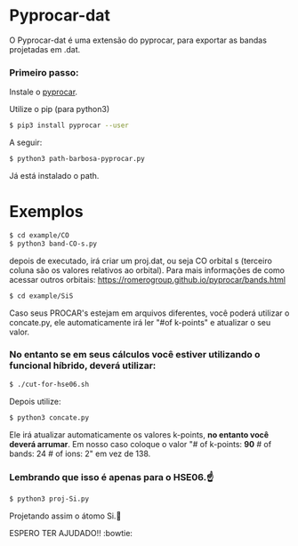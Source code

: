 # Pyprocar-dat

O Pyprocar-dat é uma extensão do pyprocar, para exportar as bandas projetadas em .dat.

### Primeiro passo:

Instale o [pyprocar](https://romerogroup.github.io/pyprocar/).

Utilize o pip (para python3)

```sh
$ pip3 install pyprocar --user
```
A seguir:

```sh
$ python3 path-barbosa-pyprocar.py
```
Já está instalado o path.

# Exemplos

```sh
$ cd example/CO
$ python3 band-CO-s.py
```
depois de executado, irá criar um proj.dat, ou seja CO orbital s (terceiro coluna são os valores relativos ao orbital).
Para mais informações de como acessar outros orbitais:
https://romerogroup.github.io/pyprocar/bands.html

```sh
$ cd example/SiS
```
Caso seus PROCAR's estejam em arquivos diferentes, você poderá utilizar o concate.py, ele automaticamente irá ler "#of k-points"
e atualizar o seu valor.

### No entanto se em seus cálculos você estiver utilizando o funcional híbrido, deverá utilizar:

```sh
$ ./cut-for-hse06.sh
```
Depois utilize:

```sh
$ python3 concate.py
```
Ele irá atualizar automaticamente os valores k-points, **no entanto você deverá arrumar**.
Em nosso caso coloque o valor "# of k-points:   **90**         # of bands:  24         # of ions:   2"
em vez de 138.

### Lembrando que isso é apenas para o HSE06.:point_up:

```sh
$ python3 proj-Si.py
```

Projetando assim o átomo Si.:runner:


ESPERO TER AJUDADO!! :bowtie:







